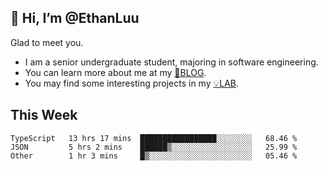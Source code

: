 ## 👋 Hi, I’m @EthanLuu

Glad to meet you.

- I am a senior undergraduate student, majoring in software engineering.
- You can learn more about me at my [📝BLOG](https://blog.ethanloo.cn).
- You may find some interesting projects in my [💡LAB](https://lab.ethanloo.cn).

## This Week
<!--START_SECTION:waka-->

```text
TypeScript   13 hrs 17 mins  █████████████████░░░░░░░░   68.46 %
JSON         5 hrs 2 mins    ██████▒░░░░░░░░░░░░░░░░░░   25.99 %
Other        1 hr 3 mins     █▒░░░░░░░░░░░░░░░░░░░░░░░   05.46 %
```

<!--END_SECTION:waka-->
